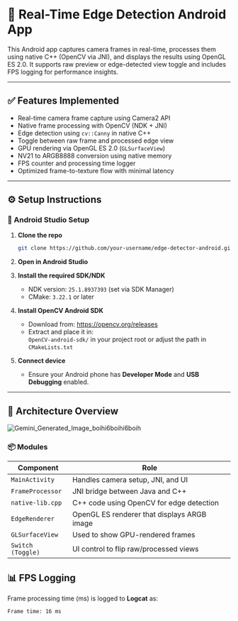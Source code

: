 
# 📸 Real-Time Edge Detection Android App

This Android app captures camera frames in real-time, processes them using native C++ (OpenCV via JNI), and displays the results using OpenGL ES 2.0. It supports raw preview or edge-detected view toggle and includes FPS logging for performance insights.

---

## ✅ Features Implemented

-  Real-time camera frame capture using Camera2 API
-  Native frame processing with OpenCV (NDK + JNI)
-  Edge detection using `cv::Canny` in native C++
-  Toggle between raw frame and processed edge view
-  GPU rendering via OpenGL ES 2.0 (`GLSurfaceView`)
-  NV21 to ARGB8888 conversion using native memory
-  FPS counter and processing time logger
-  Optimized frame-to-texture flow with minimal latency

---

## ⚙️ Setup Instructions

### 🧱 Android Studio Setup

1. **Clone the repo**  
   ```bash
   git clone https://github.com/your-username/edge-detector-android.git
   
2. **Open in Android Studio**

3. **Install the required SDK/NDK**
   - NDK version: `25.1.8937393` (set via SDK Manager)
   - CMake: `3.22.1` or later

4. **Install OpenCV Android SDK**
   - Download from: https://opencv.org/releases
   - Extract and place it in:  
     `OpenCV-android-sdk/` in your project root or adjust the path in `CMakeLists.txt`

5. **Connect device**
   - Ensure your Android phone has **Developer Mode** and **USB Debugging** enabled.

---

## 🧠 Architecture Overview
![Gemini_Generated_Image_boihi6boihi6boih](https://github.com/user-attachments/assets/494c61f1-d37c-4113-87fe-fb5504fc235a)

### 📦 Modules

| Component           | Role |
|---------------------|------|
| `MainActivity`      | Handles camera setup, JNI, and UI |
| `FrameProcessor`    | JNI bridge between Java and C++ |
| `native-lib.cpp`    | C++ code using OpenCV for edge detection |
| `EdgeRenderer`      | OpenGL ES renderer that displays ARGB image |
| `GLSurfaceView`     | Used to show GPU-rendered frames |
| `Switch (Toggle)`   | UI control to flip raw/processed views |

## 📊 FPS Logging

Frame processing time (ms) is logged to **Logcat** as:
```bash
Frame time: 16 ms
```
